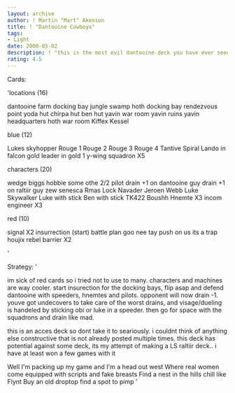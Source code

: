 ```yaml
---
layout: archive
author: ! Martin "Mart" Akesson
title: ! "Dantooine Cowboys"
tags:
- Light
date: 2000-05-02
description: ! "this is the most evil dantooine deck you have ever seen. i have actually won some games with it too, the best dan. ops you have ever seen"
rating: 4.5
---
```

Cards: 

'locations (16)

dantooine
farm
docking bay
jungle
swamp
hoth docking bay
rendezvous point
yoda hut
chirpa hut
ben hut
yavin war room
yavin ruins
yavin headquarters
hoth war room
Kiffex
Kessel

blue (12)

Lukes skyhopper
Rouge 1
Rouge 2
Rouge 3
Rouge 4
Tantive
Spiral
Lando in falcon
gold leader in gold 1
y-wing squadron X5

characters (20)

wedge
biggs
hobbie
some othe 2/2 pilot
drain +1 on dantooine guy
drain +1 on raltiir guy
zew senesca
Rmas Lock Navader
Jeroen Webb
Luke Skywalker
Luke with stick
Ben with stick
TK422
Boushh
Hnemte X3
incom engineer X3

red (10)

signal X2
insurrection (start)
battle plan
goo nee tay
push on us
its a trap
houjix
rebel barrier X2




'

Strategy: '

im sick of red cards so i tried not to use to many. characters and machines are way cooler. start insurection for the docking bays, flip asap and defend dantooine with speeders, hnemtes and pilots. opponent will now drain -1. youve got undecovers to take care of the worst drains, and visage/dueling is handeled by sticking obi or luke in a speeder. then go for space with the squadrons and drain like mad.

this is an acces deck so dont take it to seariously. i couldnt think of anything else constructive that is not already posted multiple times. this deck has potential against some deck, its my attempt of making a LS raltiir deck.. i have at least won a few games with it

Well I'm packing up my game and I'm a head out west
Where real women come equipped with scripts and fake breasts
Find a nest in the hills chill like Flynt
Buy an old droptop find a spot to pimp
'